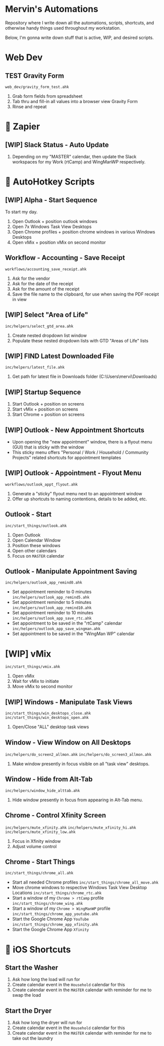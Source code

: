 # Mervin's Automations
Repository where I write down all the automations, scripts, shortcuts, and otherwise handy things used throughout my workstation.

Below, I'm gonna write down stuff that is active, WIP, and desired scripts.

# Web Dev
## TEST Gravity Form
`web_dev/gravity_form_test.ahk`
1. Grab form fields from spreadsheet
2. Tab thru and fill-in all values into a browser view Gravity Form
3. Rinse and repeat

# 📜 Zapier
## [WIP] Slack Status - Auto Update
1. Depending on my "MASTER" calendar, then update the Slack workspaces for my Work (rtCamp) and WingManWP respectively.

# 📜 AutoHotkey Scripts
## [WIP] Alpha - Start Sequence
To start my day.
1. Open Outlook + position outlook windows
2. Open 7x Windows Task View Desktops
3. Open Chrome profiles + position chrome windows in various Windows Desktops
4. Open vMix + position vMix on second monitor

## Workflow - Accounting - Save Receipt
`workflows/accounting_save_receipt.ahk`
1. Ask for the vendor
2. Ask for the date of the receipt
3. Ask for the amount of the receipt
4. Save the file name to the clipboard, for use when saving the PDF receipt in view

## [WIP] Select "Area of Life"
`inc/helpers/select_gtd_area.ahk` 
1. Create nested dropdown list window
2. Populate these nested dropdown lists with GTD "Areas of Life" lists

## [WIP] FIND Latest Downloaded File
`inc/helpers/latest_file.ahk`
1. Get path for latest file in Downloads folder (C:\Users\mervi\Downloads)

## [WIP] Startup Sequence
1. Start Outlook + position on screens
2. Start vMix + position on screens
3. Start Chrome + position on screens

## [WIP] Outlook - New Appointment Shortcuts
* Upon opening the "new appointment" window, there is a flyout menu (GUI) that is sticky with the window
* This sticky menu offers "Personal / Work / Household / Community Projects" related shortcuts for appointment templates

## [WIP] Outlook - Appointment - Flyout Menu
`workflows/outlook_appt_flyout.ahk`
1. Generate a "sticky" flyout menu next to an appointment window
2. Offer up shortcuts to naming contentions, details to be added, etc.

## Outlook - Start
`inc/start_things/outlook.ahk`
1. Open Outlook
2. Open Calendar Window
3. Position these windows
4. Open other calendars
5. Focus on `MASTER` calendar

## Outlook - Manipulate Appointment Saving
`inc/helpers/outlook_app_remind0.ahk`
* Set appointment reminder to 0 minutes
`inc/helpers/outlook_app_remind5.ahk`
* Set appointment reminder to 5 minutes
`inc/helpers/outlook_app_remind10.ahk`
* Set appointment reminder to 10 minutes
`inc/helpers/outlook_app_save_rtc.ahk`
* Set appointment to be saved in the "rtCamp" calendar
`inc/helpers/outlook_app_save_wingman.ahk`
* Set appointment to be saved in the "WingMan WP" calendar

# [WIP] vMix
`inc/start_things/vmix.ahk`
1. Open vMix
2. Wait for vMix to initiate
3. Move vMix to second monitor

## [WIP] Windows - Manipulate Task Views
`inc/start_things/win_desktops_close.ahk`
`inc/start_things/win_desktops_open.ahk`
1. Open/Close "ALL" desktop task views

## Window - View Window on All Desktops
`inc/helpers/do_screen2_allmon.ahk`
`inc/helpers/do_screen3_allmon.ahk`
1. Make window presently in focus visible on all "task view" desktops.

## Window - Hide from Alt-Tab
`inc/helpers/window_hide_alttab.ahk`
1. Hide window presently in focus from appearing in Alt-Tab menu.

## Chrome - Control Xfinity Screen
`inc/helpers/mute_xfinity.ahk`
`inc/helpers/mute_xfinity_hi.ahk`
`inc/helpers/mute_xfinity_low.ahk`
1. Focus in Xfinity window
2. Adjust volume control

## Chrome - Start Things
`inc/start_things/chrome_all.ahk`
* Start all needed Chrome profiles
`inc/start_things/chrome_all_move.ahk`
* Move chrome windows to respective Windows Task View Desktop Locations
`inc/start_things/chrome_rtc.ahk`
* Start a window of my `Chrome > rtCamp` profile
`inc/start_things/chrome_wing.ahk`
* Start a window of my `Chrome > WingManWP` profile
`inc/start_things/chrome_app_youtube.ahk`
* Start the Google Chrome App `YouTube`
`inc/start_things/chrome_app_xfinity.ahk`
* Start the Google Chrome App `Xfinity`

# 📜 iOS Shortcuts
## Start the Washer
1. Ask how long the load will run for
2. Create calendar event in the `Household` calendar for this
3. Create calendar event in the `MASTER` calendar with reminder for me to swap the load 
## Start the Dryer
1. Ask how long the dryer will run for
2. Create calendar event in the `Household` calendar for this
3. Create calendar event in the `MASTER` calendar with reminder for me to take out the laundry
